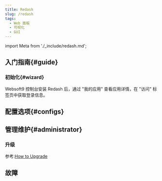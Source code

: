 ```yaml
---
title: Redash
slug: /redash
tags:
  - Web 面板
  - 可视化
  - GUI
---
```


import Meta from './_include/redash.md';

<Meta name="meta" />

## 入门指南{#guide}

### 初始化{#wizard}

Websoft9 控制台安装 Redash 后，通过 "我的应用" 查看应用详情，在 "访问" 标签页中获取登录信息。  


## 配置选项{#configs}

## 管理维护{#administrator}

### 升级

参考:[How to Upgrade](https://redash.io/help/open-source/admin-guide/how-to-upgrade)


## 故障